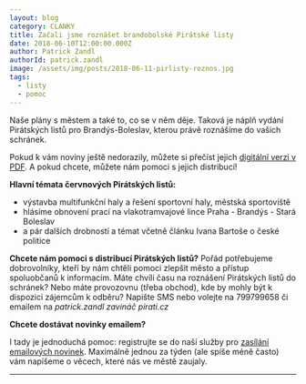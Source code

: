 ```yaml
---
layout: blog
category: CLANKY
title: Začali jsme roznášet brandobolské Pirátské listy
date: 2018-06-10T12:00:00.000Z
author: Patrick Zandl
authorId: patrick.zandl
image: /assets/img/posts/2018-06-11-pirlisty-roznos.jpg
tags:
  - listy
  - pomoc
---
```

Naše plány s městem a také to, co se v něm děje. Taková je náplň vydání Pirátských listů pro Brandýs-Boleslav, kterou právě roznášíme do vašich schránek.

Pokud k vám noviny ještě nedorazily, můžete si přečíst jejich [digitální verzi v PDF][pirlisty]. A pokud chcete, můžete nám pomoci s jejich distribucí!

**Hlavní témata červnových Pirátských listů:**
- výstavba multifunkční haly a řešení sportovní haly, městská sportoviště
- hlásíme obnovení prací na vlakotramvajové lince Praha - Brandýs - Stará Boleslav
- a pár dalších drobností a témat včetně článku Ivana Bartoše o české politice

**Chcete nám pomoci s distribucí Pirátských listů?**
Pořád potřebujeme dobrovolníky, kteří by nám chtěli pomoci zlepšit město a přístup spoluobčanů k informacím. Máte chvíli času na roznášení Pirátských listů do schránek? Nebo máte provozovnu (třeba obchod), kde by mohly být k dispozici zájemcům k odběru? Napište SMS nebo volejte na 799799658 či emailem na *patrick.zandl zavináč pirati.cz*

**Chcete dostávat novinky emailem?**

I tady je jednoduchá pomoc: registrujte se do naší služby pro [zasílání emailových novinek][newsletter]. Maximálně jednou za týden (ale spíše méně často) vám napíšeme o věcech, které nás ve městě zaujaly.

[pirlisty]: http://www.piratisestanem.cz/assets/img/download/PirListy-Brandys-Boleslav_1.pdf
[newsletter]: https://piratisestanem.us14.list-manage.com/subscribe/post?u=2c0d68ca4eed389b86ffeccc0&id=30ee6a8841
- - -
